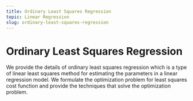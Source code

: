 ```yaml
---
title: Ordinary Least Squares Regression
topic: Linear Regression
slug: ordinary-least-squares-regression
---
```


# Ordinary Least Squares Regression

We provide the details of ordinary least squares regression which is a type of linear least squares method for estimating the parameters in a linear regression model. We formulate the optimization problem for least squares cost function and provide the techniques that solve the optimization problem.

